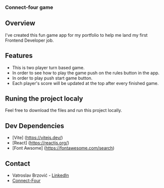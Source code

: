 ### Connect-four game

## Overview
I've created this fun game app for my portfolio to help me land my first Frontend Developer job.

## Features
- This is two player turn based game.
- In order to see how to play the game push on the rules button in the app.
- In order to play push start game button.
- Each player's score will be updated at the top after every finished game. 

## Runing the project localy
Feel free to download the files and run this project locally.

## Dev Dependencies
- [Vite] (https://vitejs.dev/)
- [React] (https://reactjs.org/)
- [Font Awsome] (https://fontawesome.com/search)

## Contact
- Vatroslav Brzović - [LinkedIn](https://www.linkedin.com/in/vatroslav-brzovi%C4%87-a2707218b/)
- [Connect-Four](https://v-brzi.github.io/Connect-four/)
